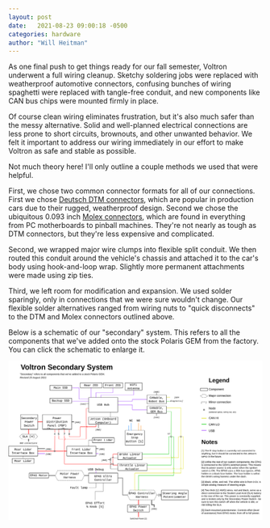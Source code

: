 ```yaml
---
layout: post
date:   2021-08-23 09:00:18 -0500
categories: hardware
author: "Will Heitman"
---
```


As one final push to get things ready for our fall semester, Voltron underwent a full wiring cleanup. Sketchy soldering jobs were replaced with weatherproof automotive connectors, confusing bunches of wiring spaghetti were replaced with tangle-free conduit, and new components like CAN bus chips were mounted firmly in place.

Of course clean wiring eliminates frustration, but it's also much safer than the messy alternative. Solid and well-planned electrical connections are less prone to short circuits, brownouts, and other unwanted behavior. We felt it important to address our wiring immediately in our effort to make Voltron as safe and stable as possible.

Not much theory here! I'll only outline a couple methods we used that were helpful.

First, we chose two common connector formats for all of our connections. First we chose [Deutsch DTM connectors](https://www.te.com/usa-en/products/connectors/automotive-connectors/intersection/deutsch-dtm-connectors.html?tab=pgp-story), which are popular in production cars due to their rugged, weatherproof design. Second we chose the ubiquitous 0.093 inch [Molex connectors](https://www.molex.com/molex/products/family/standard_093), which are found in everything from PC motherboards to pinball machines. They're not nearly as tough as DTM connectors, but they're less expensive and complicated.

Second, we wrapped major wire clumps into flexible split conduit. We then routed this conduit around the vehicle's chassis and attached it to the car's body using hook-and-loop wrap. Slightly more permanent attachments were made using zip ties.

Third, we left room for modification and expansion. We used solder sparingly, only in connections that we were sure wouldn't change. Our flexible solder alternatives ranged from wiring nuts to "quick disconnects" to the DTM and Molex connectors outlined above.

Below is a schematic of our "secondary" system. This refers to all the components that we've added onto the stock Polaris GEM from the factory. You can click the schematic to enlarge it.

[![Voltron Secondary System schematic](/assets/res/2021-08-03-schematic.png)](/static/electrical.html)